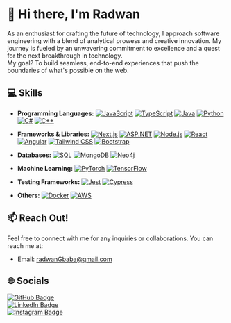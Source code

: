 # 👋 Hi there, I'm Radwan 
As an enthusiast for crafting the future of technology, I approach software engineering with a blend of analytical prowess and creative innovation. My journey is fueled by an unwavering commitment to excellence and a quest for the next breakthrough in technology.
<br/> My goal? To build seamless, end-to-end experiences that push the boundaries of what's possible on the web.


## 💻 Skills

- **Programming Languages:** 
[![JavaScript](https://img.shields.io/badge/JavaScript-F7DF1E?style=flat&logo=javascript&logoColor=black)](https://www.javascript.com/)
[![TypeScript](https://img.shields.io/badge/TypeScript-3178C6?style=flat&logo=typescript&logoColor=white)](https://www.typescriptlang.org/)
[![Java](https://img.shields.io/badge/Java-007396?style=flat&logo=openjdk&logoColor=white)](https://www.java.com/)
[![Python](https://img.shields.io/badge/Python-3776AB?style=flat&logo=python&logoColor=white)](https://www.python.org/)
[![C#](https://img.shields.io/badge/C%23-239120?style=flat&logo=.net&logoColor=white)](https://docs.microsoft.com/en-us/dotnet/csharp/)
[![C++](https://img.shields.io/badge/C++-00599C?style=flat&logo=cplusplus&logoColor=white)](https://isocpp.org/)


- **Frameworks & Libraries:** 
[![Next.js](https://img.shields.io/badge/Next.js-000000?style=flat&logo=nextdotjs&logoColor=white)](https://nextjs.org/)
[![ASP.NET](https://img.shields.io/badge/ASP.NET-512BD4?style=flat&logo=dotnet&logoColor=white)](https://dotnet.microsoft.com/apps/aspnet)
[![Node.js](https://img.shields.io/badge/Node.js-339933?style=flat&logo=nodedotjs&logoColor=white)](https://nodejs.org/)
[![React](https://img.shields.io/badge/React-61DAFB?style=flat&logo=react&logoColor=black)](https://reactjs.org/)
[![Angular](https://img.shields.io/badge/Angular-DD0031?style=flat&logo=angular&logoColor=white)](https://angular.io/)
[![Tailwind CSS](https://img.shields.io/badge/Tailwind_CSS-38B2AC?style=flat&logo=tailwindcss&logoColor=white)](https://tailwindcss.com/)
[![Bootstrap](https://img.shields.io/badge/Bootstrap-7952B3?style=flat&logo=bootstrap&logoColor=white)](https://getbootstrap.com/)

- **Databases:** 
[![SQL](https://img.shields.io/badge/SQL-4479A1?style=flat&logo=mysql&logoColor=white)](https://www.mysql.com/)
[![MongoDB](https://img.shields.io/badge/MongoDB-47A248?style=flat&logo=mongodb&logoColor=white)](https://www.mongodb.com/)
[![Neo4j](https://img.shields.io/badge/Neo4j-008CC1?style=flat&logo=neo4j&logoColor=white)](https://neo4j.com/)

- **Machine Learning:** 
[![PyTorch](https://img.shields.io/badge/PyTorch-EE4C2C?style=flat&logo=pytorch&logoColor=white)](https://pytorch.org/)
[![TensorFlow](https://img.shields.io/badge/TensorFlow-FF6F00?style=flat&logo=tensorflow&logoColor=white)](https://www.tensorflow.org/)

- **Testing Frameworks:** 
[![Jest](https://img.shields.io/badge/Jest-C21325?style=flat&logo=jest&logoColor=white)](https://jestjs.io/)
[![Cypress](https://img.shields.io/badge/Cypress-17202C?style=flat&logo=cypress&logoColor=white)](https://www.cypress.io/)

- **Others:** 
[![Docker](https://img.shields.io/badge/Docker-2496ED?style=flat&logo=docker&logoColor=white)](https://www.docker.com/)
[![AWS](https://img.shields.io/badge/AWS-232F3E?style=flat&logo=amazonaws&logoColor=white)](https://aws.amazon.com/)

## 📫 Reach Out!

Feel free to connect with me for any inquiries or collaborations. You can reach me at:

- Email: [radwanGbaba@gmail.com](mailto:radwanGbaba@gmail.com)

## 🌐 Socials

[![GitHub Badge](https://img.shields.io/badge/Follow-RadwanBaba13-brightgreen?style=social&logo=github)](https://github.com/RadwanBaba13) <br/> 
[![LinkedIn Badge](https://img.shields.io/badge/-RadwanBaba-blue?style=flat&logo=Linkedin&logoColor=white&link=https://linkedin.com/in/RadwanBaba)](https://www.linkedin.com/in/radwan-baba-80543019a/) <br/> 
[![Instagram Badge](https://img.shields.io/badge/-Radwan.Baba13-red?style=flat&logo=Instagram&logoColor=white&link=https://instagram.com/radwan.baba13)](https://instagram.com/radwan.baba13)

<!--
**Radwanbaba13/RadwanBaba13** is a ✨ _special_ ✨ repository because its `README.md` (this file) appears on your GitHub profile.

Here are some ideas to get you started:

- 🔭 I’m currently working on ...
- 🌱 I’m currently learning ...
- 👯 I’m looking to collaborate on ...
- 🤔 I’m looking for help with ...
- 💬 Ask me about ...
- 📫 How to reach me: ...
- 😄 Pronouns: ...
- ⚡ Fun fact: ...
-->
